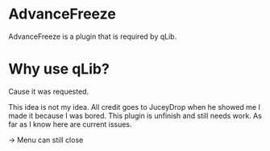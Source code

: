 # AdvanceFreeze
AdvanceFreeze is a plugin that is required by qLib.


# Why use qLib?
Cause it was requested.

This idea is not my idea. All credit goes to JuceyDrop when he showed me I made it because I was bored. This plugin is unfinish and still needs work. As far as I know here are current issues.

 -> Menu can still close
